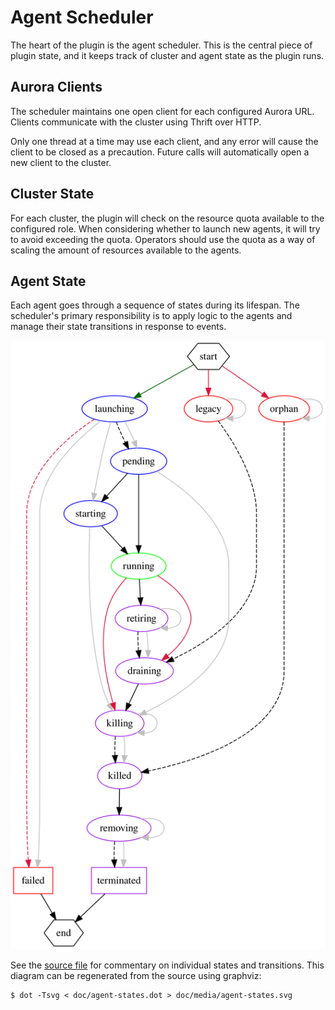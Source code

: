 Agent Scheduler
===============

The heart of the plugin is the agent scheduler. This is the central piece of
plugin state, and it keeps track of cluster and agent state as the plugin runs.


## Aurora Clients

The scheduler maintains one open client for each configured Aurora URL.  Clients
communicate with the cluster using Thrift over HTTP.

Only one thread at a time may use each client, and any error will cause the
client to be closed as a precaution. Future calls will automatically open a new
client to the cluster.


## Cluster State

For each cluster, the plugin will check on the resource quota available to the
configured role. When considering whether to launch new agents, it will try to
avoid exceeding the quota. Operators should use the quota as a way of scaling
the amount of resources available to the agents.


## Agent State

Each agent goes through a sequence of states during its lifespan. The
scheduler's primary responsibility is to apply logic to the agents and manage
their state transitions in response to events.

![Agent states](media/agent-states.svg)

See the [source file](agent-states.dot) for commentary on individual states and
transitions. This diagram can be regenerated from the source using graphviz:

```
$ dot -Tsvg < doc/agent-states.dot > doc/media/agent-states.svg
```
